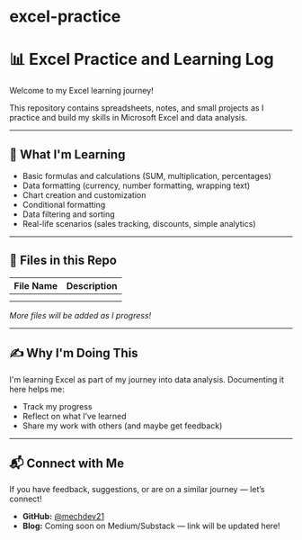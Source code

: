 # excel-practice
# 📊 Excel Practice and Learning Log

Welcome to my Excel learning journey!

This repository contains spreadsheets, notes, and small projects as I practice and build my skills in Microsoft Excel and data analysis.

---

## 🧠 What I'm Learning

- Basic formulas and calculations (SUM, multiplication, percentages)
- Data formatting (currency, number formatting, wrapping text)
- Chart creation and customization
- Conditional formatting
- Data filtering and sorting
- Real-life scenarios (sales tracking, discounts, simple analytics)

---

## 📁 Files in this Repo

| File Name                | Description                                   |
|--------------------------|-----------------------------------------------|
|         |         |
|   |  |

*More files will be added as I progress!*

---

## ✍️ Why I'm Doing This

I'm learning Excel as part of my journey into data analysis. Documenting it here helps me:
- Track my progress
- Reflect on what I’ve learned
- Share my work with others (and maybe get feedback)

---

## 📬 Connect with Me

If you have feedback, suggestions, or are on a similar journey — let’s connect!

- **GitHub:** [@mechdev21](https://github.com/mechdev21)
- **Blog:** Coming soon on Medium/Substack — link will be updated here!


